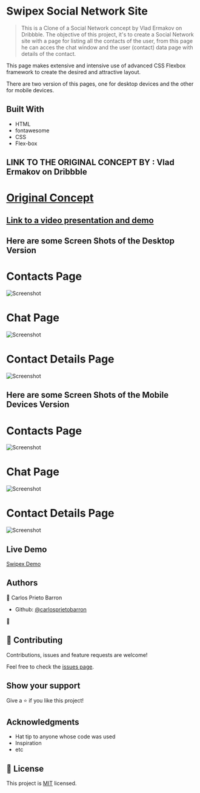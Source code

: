 # Swipex Social Network Site

> This is a Clone of a Social Network concept by Vlad Ermakov on Dribbble.
The objective of this project, it's to create a Social Network site with a page for listing 
all the contacts of the user, from this page he can acces the chat window and the user (contact)
data page with details of the contact.

This page makes extensive and intensive use of advanced CSS Flexbox framework to create the desired 
and attractive layout.

There are two version of this pages, one for desktop devices and the other for mobile devices.


## Built With

- HTML
- fontawesome
- CSS
- Flex-box

## LINK TO THE ORIGINAL CONCEPT BY : Vlad Ermakov on Dribbble

# [Original Concept](https://dribbble.com/ermalength)

## [Link to a video presentation and demo](https://www.loom.com/share/da0196b55fa740aea9b72eef7d0a9d4a)


## Here are some Screen Shots of the Desktop Version

# Contacts Page
![Screenshot](scshot-index.png)

# Chat Page
![Screenshot](scshot-chat.png)

# Contact Details Page
![Screenshot](scshot-contact-data.png)

## Here are some Screen Shots of the Mobile Devices Version
# Contacts Page
![Screenshot](scshot-index-movil.png)

# Chat Page
![Screenshot](scshot-chat-movil.png)

# Contact Details Page
![Screenshot](scshot-contact-data-movil.png)

## Live Demo

[Swipex Demo](https://rawcdn.githack.com/carlosprietobarron/capstone-socialnet/5bf17a94b8aa47b0f2e376781218d60b71e9d641/index.html)



## Authors

👤 Carlos Prieto Barron

- Github: [@carlosprietobarron](https://github.com/carlosprietobarron)

👤 


## 🤝 Contributing

Contributions, issues and feature requests are welcome!

Feel free to check the [issues page](issues/).

## Show your support

Give a ⭐️ if you like this project!

## Acknowledgments

- Hat tip to anyone whose code was used
- Inspiration
- etc

## 📝 License

This project is [MIT](lic.url) licensed.
